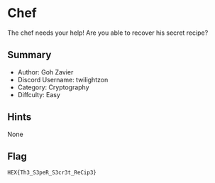 # Chef

The chef needs your help! Are you able to recover his secret recipe?

## Summary

- Author: Goh Zavier
- Discord Username: twilightzon
- Category: Cryptography
- Diffculty: Easy

## Hints

None

Flag
---
``HEX{Th3_S3peR_S3cr3t_ReCip3}``
